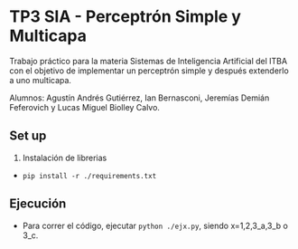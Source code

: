 # TP3 SIA - Perceptrón Simple y Multicapa

Trabajo práctico para la materia Sistemas de Inteligencia Artificial del ITBA con el objetivo de implementar un perceptrón simple y después extenderlo a uno multicapa.

Alumnos: Agustín Andrés Gutiérrez, Ian Bernasconi, Jeremías Demián Feferovich y Lucas Miguel Biolley Calvo.

## Set up
1. Instalación de librerias
 - ```pip install -r ./requirements.txt```

## Ejecución
- Para correr el código, ejecutar `python ./ejx.py`, siendo x=1,2,3_a,3_b o 3_c.